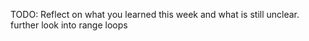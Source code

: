 TODO: Reflect on what you learned this week and what is still unclear.
further look into range loops
